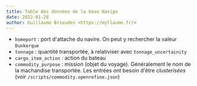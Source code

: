 ```yaml
---
title: Table des données de la base Navigo
date: 2022-01-28
author: Guillaume Brioudes <https://myllaume.fr/>
---
```


- `homeport` : port d'attache du navire. On peut y rechercher la valeur `Dunkerque`
- `tonnage` : quantité transportée, à relativiser avec `tonnage_uncertainity`
- `cargo_item_action` : action du bateau
- `commodity_purpose` : mission (objet du voyage). Généralement le nom de la machandise transportée. Les entrées ont besoin d'être *clusterisées* (voir `/scripts/commodity.openrefine.json`)